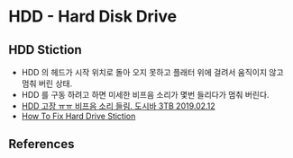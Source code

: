 # HDD - Hard Disk Drive

## HDD Stiction
* HDD 의 헤드가 시작 위치로 돌아 오지 못하고 플래터 위에 걸려서 움직이지 않고 멈춰 버린 상태.
* HDD 를 구동 하려고 하면 미세한 비프음 소리가 몇번 들리다가 멈춰 버린다.
* [HDD 고장 ㅠㅠ 비프음 소리 들림. 도시바 3TB 2019.02.12](https://www.youtube.com/watch?v=TFgf8y8t5xE)
* [How To Fix Hard Drive Stiction](https://www.harddrivebeeping.com/beeping-hdd/how-to-fix-hard-drive-stiction)


## References

